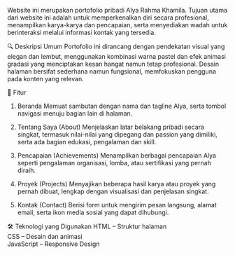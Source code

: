 Website ini merupakan portofolio pribadi Alya Rahma Khamila. Tujuan utama dari website ini adalah untuk memperkenalkan diri secara profesional, menampilkan karya-karya dan pencapaian, serta menyediakan wadah untuk berinteraksi melalui informasi kontak yang tersedia. 

🔍 Deskripsi Umum 
Portofolio ini dirancang dengan pendekatan visual yang elegan dan lembut, menggunakan kombinasi warna pastel dan efek animasi gradasi yang menciptakan kesan hangat namun tetap profesional. Desain halaman bersifat sederhana namun fungsional, memfokuskan pengguna pada konten yang relevan. 

🧩 Fitur
1. Beranda
   Memuat sambutan dengan nama dan tagline Alya, serta tombol navigasi menuju bagian lain di halaman. 

2. Tentang Saya (About) 
   Menjelaskan latar belakang pribadi secara singkat, termasuk nilai-nilai yang dipegang dan passion yang dimiliki, serta ada bagian edukasi, pengalaman dan skill.

3. Pencapaian (Achievements)
   Menampilkan berbagai pencapaian Alya seperti pengalaman organisasi, lomba, atau sertifikasi yang pernah diraih. 

4. Proyek (Projects) 
   Menyajikan beberapa hasil karya atau proyek yang pernah dibuat, lengkap dengan visualisasi dan penjelasan singkat. 

5. Kontak (Contact)
   Berisi form untuk mengirim pesan langsung, alamat email, serta ikon media sosial yang dapat dihubungi. 

🛠 Teknologi yang Digunakan
HTML – Struktur halaman  
CSS – Desain dan animasi  
JavaScript – Responsive Design

